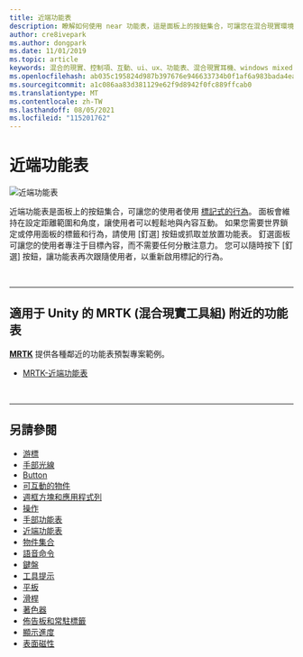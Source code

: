 ```yaml
---
title: 近端功能表
description: 瞭解如何使用 near 功能表，這是面板上的按鈕集合，可讓您在混合現實環境中使用標記式行為。
author: cre8ivepark
ms.author: dongpark
ms.date: 11/01/2019
ms.topic: article
keywords: 混合的現實、控制項、互動、ui、ux、功能表、混合現實耳機、windows mixed Reality 耳機、虛擬實境耳機、HoloLens、MRTK、混合現實工具組
ms.openlocfilehash: ab035c195824d987b397676e946633734b0f1af6a983bada4ea9145ff7d07b1e
ms.sourcegitcommit: a1c086aa83d381129e62f9d8942f0fc889ffcab0
ms.translationtype: MT
ms.contentlocale: zh-TW
ms.lasthandoff: 08/05/2021
ms.locfileid: "115201762"
---
```

# <a name="near-menu"></a>近端功能表

![近端功能表](images/UX_Hero_NearMenu.jpg)

近端功能表是面板上的按鈕集合，可讓您的使用者使用 [標記式的行為](billboarding-and-tag-along.md#what-is-a-tag-along)。 面板會維持在設定距離範圍和角度，讓使用者可以輕鬆地與內容互動。 如果您需要世界鎖定或停用面板的標籤和行為，請使用 [釘選] 按鈕或抓取並放置功能表。 釘選面板可讓您的使用者專注于目標內容，而不需要任何分散注意力。 您可以隨時按下 [釘選] 按鈕，讓功能表再次跟隨使用者，以重新啟用標記的行為。

<br>

---

## <a name="near-menu-in-mrtk-mixed-reality-toolkit-for-unity"></a>適用于 Unity 的 MRTK (混合現實工具組) 附近的功能表
**[MRTK](https://github.com/Microsoft/MixedRealityToolkit-Unity)** 提供各種鄰近的功能表預製專案範例。

* [MRTK-近端功能表](/windows/mixed-reality/mrtk-unity/features/ux-building-blocks/near-menu)

<br>

---

## <a name="see-also"></a>另請參閱

* [游標](cursors.md)
* [手部光線](point-and-commit.md)
* [Button](button.md)
* [可互動的物件](interactable-object.md)
* [週框方塊和應用程式列](app-bar-and-bounding-box.md)
* [操作](direct-manipulation.md)
* [手部功能表](hand-menu.md)
* [近端功能表](near-menu.md)
* [物件集合](object-collection.md)
* [語音命令](voice-input.md)
* [鍵盤](keyboard.md)
* [工具提示](tooltip.md)
* [平板](slate.md)
* [滑桿](slider.md)
* [著色器](shader.md)
* [佈告板和常駐標籤](billboarding-and-tag-along.md)
* [顯示進度](progress.md)
* [表面磁性](surface-magnetism.md)